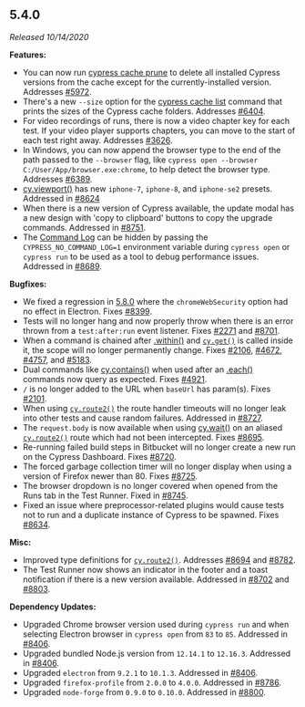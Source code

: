 ## 5.4.0

_Released 10/14/2020_

**Features:**

- You can now run [cypress cache prune](/guides/guides/command-line#cypress-cache-prune) to delete all installed Cypress versions from the cache except for the currently-installed version. Addresses [#5972](https://github.com/cypress-io/cypress/issues/5972).
- There's a new `--size` option for the [cypress cache list](/guides/guides/command-line#cypress-cache-list) command that prints the sizes of the Cypress cache folders. Addresses [#6404](https://github.com/cypress-io/cypress/issues/6404).
- For video recordings of runs, there is now a video chapter key for each test. If your video player supports chapters, you can move to the start of each test right away. Addresses [#3626](https://github.com/cypress-io/cypress/issues/3626).
- In Windows, you can now append the browser type to the end of the path passed to the `--browser` flag, like `cypress open --browser C:/User/App/browser.exe:chrome`, to help detect the browser type. Addresses [#6389](https://github.com/cypress-io/cypress/issues/6389).
- [cy.viewport()](/api/commands/viewport) has new `iphone-7`, `iphone-8`, and `iphone-se2` presets. Addressed in [#8624](https://github.com/cypress-io/cypress/issues/8624)
- When there is a new version of Cypress available, the update modal has a new design with 'copy to clipboard' buttons to copy the upgrade commands. Addressed in [#8751](https://github.com/cypress-io/cypress/issues/8751).
- The [Command Log](/guides/core-concepts/test-runner#Command-Log) can be hidden by passing the `CYPRESS_NO_COMMAND_LOG=1` environment variable during `cypress open` or `cypress run` to be used as a tool to debug performance issues. Addressed in [#8689](https://github.com/cypress-io/cypress/issues/8689).

**Bugfixes:**

- We fixed a regression in [5.8.0](#5-8-0) where the `chromeWebSecurity` option had no effect in Electron. Fixes [#8399](https://github.com/cypress-io/cypress/issues/8399).
- Tests will no longer hang and now properly throw when there is an error thrown from a `test:after:run` event listener. Fixes [#2271](https://github.com/cypress-io/cypress/issues/2271) and [#8701](https://github.com/cypress-io/cypress/issues/8701).
- When a command is chained after [.within()](/api/commands/within) and [`cy.get()`](/api/commands/get) is called inside it, the scope will no longer permanently change. Fixes [#2106](https://github.com/cypress-io/cypress/issues/2106), [#4672](https://github.com/cypress-io/cypress/issues/4672), [#4757](https://github.com/cypress-io/cypress/issues/4757), and [#5183](https://github.com/cypress-io/cypress/issues/5183).
- Dual commands like [cy.contains()](/api/commands/contains) when used after an [.each()](/api/commands/each) commands now query as expected. Fixes [#4921](https://github.com/cypress-io/cypress/issues/4921).
- `/` is no longer added to the URL when `baseUrl` has param(s). Fixes [#2101](https://github.com/cypress-io/cypress/issues/2101).
- When using [`cy.route2()`](http) the route handler timeouts will no longer leak into other tests and cause random failures. Addressed in [#8727](https://github.com/cypress-io/cypress/issues/8727).
- The `request.body` is now available when using [cy.wait()](/api/commands/wait) on an aliased [`cy.route2()`](http) route which had not been intercepted. Fixes [#8695](https://github.com/cypress-io/cypress/issues/8695).
- Re-running failed build steps in Bitbucket will no longer create a new run on the Cypress Dashboard. Fixes [#8720](https://github.com/cypress-io/cypress/issues/8720).
- The forced garbage collection timer will no longer display when using a version of Firefox newer than 80. Fixes [#8725](https://github.com/cypress-io/cypress/issues/8725).
- The browser dropdown is no longer covered when opened from the Runs tab in the Test Runner. Fixed in [#8745](https://github.com/cypress-io/cypress/issues/8745).
- Fixed an issue where preprocessor-related plugins would cause tests not to run and a duplicate instance of Cypress to be spawned. Fixes [#8634](https://github.com/cypress-io/cypress/issues/8634).

**Misc:**

- Improved type definitions for [`cy.route2()`](http). Addresses [#8694](https://github.com/cypress-io/cypress/issues/8694) and [#8782](https://github.com/cypress-io/cypress/issues/8782).
- The Test Runner now shows an indicator in the footer and a toast notification if there is a new version available. Addressed in [#8702](https://github.com/cypress-io/cypress/issues/8702) and [#8803](https://github.com/cypress-io/cypress/issues/8803).

**Dependency Updates:**

- Upgraded Chrome browser version used during `cypress run` and when selecting Electron browser in `cypress open` from `83` to `85`. Addressed in [#8406](https://github.com/cypress-io/cypress/pull/8406).
- Upgraded bundled Node.js version from `12.14.1` to `12.16.3`. Addressed in [#8406](https://github.com/cypress-io/cypress/pull/8406).
- Upgraded `electron` from `9.2.1` to `10.1.3`. Addressed in [#8406](https://github.com/cypress-io/cypress/pull/8406).
- Upgraded `firefox-profile` from `2.0.0` to `4.0.0`. Addressed in [#8786](https://github.com/cypress-io/cypress/pull/8786).
- Upgraded `node-forge` from `0.9.0` to `0.10.0`. Addressed in [#8800](https://github.com/cypress-io/cypress/pull/8800).
